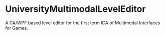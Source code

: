 UniversityMultimodalLevelEditor
===============================

A C#/WPF based level editor for the first term ICA of Multimodal Interfaces for Games.
